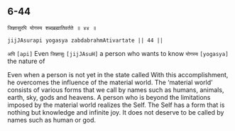 ## 6-44


```shloka-sa
जिज्ञासुरपि योगस्य शब्दब्रह्मातिवर्तते ॥ ४४ ॥
```
```shloka-sa-hk
jijJAsurapi yogasya zabdabrahmAtivartate || 44 ||
```

`अपि` `[api]` Even `जिज्ञासुः` `[jijJAsuH]` a person who wants to know `योगस्य` `[yogasya]` the nature of

Even when a person is not yet in the state called 
With this accomplishment, he overcomes the influence of the material world. 
The ‘material world’ consists of various forms that we call by names such as humans, animals, earth, sky, gods and heavens. A person who is beyond the limitations imposed by the material world realizes the Self. The Self has a form that is nothing but knowledge and infinite joy. It does not deserve to be called by names such as human or god.

